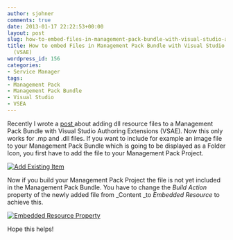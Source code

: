 ```yaml
---
author: sjohner
comments: true
date: 2013-01-17 22:22:53+00:00
layout: post
slug: how-to-embed-files-in-management-pack-bundle-with-visual-studio-authoring-extensions-vsae
title: How to embed Files in Management Pack Bundle with Visual Studio Authoring Extensions
  (VSAE)
wordpress_id: 156
categories:
- Service Manager
tags:
- Management Pack
- Management Pack Bundle
- Visual Studio
- VSEA
---
```


Recently I wrote a [post ](http://scsmlab.com/2013/01/03/include-files-in-management-pack-bundle-with-vsae/)about adding dll resource files to a Management Pack Bundle with Visual Studio Authoring Extensions (VSAE). Now this only works for .mp and .dll files. If you want to include for example an image file to your Management Pack Bundle which is going to be displayed as a Folder Icon, you first have to add the file to your Management Pack Project.

[![Add Existing Item](/images/addexistingitem.png?w=460)](/images/addexistingitem.png)

Now if you build your Management Pack Project the file is not yet included in the Management Pack Bundle. You have to change the _Build Action_ property of the newly added file from _Content _to _Embedded Resource_ to achieve this.

[![Embedded Resource Property](/images/embeddedresource.png?w=426)](/images/embeddedresource.png)

Hope this helps!
